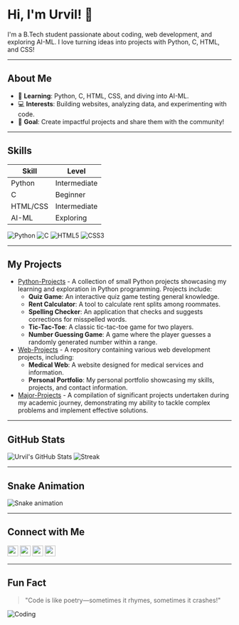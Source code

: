 # Hi, I'm Urvil! 👋

I'm a B.Tech student passionate about coding, web development, and exploring AI-ML. I love turning ideas into projects with Python, C, HTML, and CSS!

---

## About Me
- 🌱 **Learning**: Python, C, HTML, CSS, and diving into AI-ML.
- 💻 **Interests**: Building websites, analyzing data, and experimenting with code.
- 🎯 **Goal**: Create impactful projects and share them with the community!

---

## Skills
| Skill        | Level         |
|--------------|---------------|
| Python       | Intermediate  |
| C            | Beginner      |
| HTML/CSS     | Intermediate  |
| AI-ML        | Exploring     |

![Python](https://img.shields.io/badge/-Python-3776AB?style=flat&logo=python) 
![C](https://img.shields.io/badge/-C-A8B9CC?style=flat&logo=c) 
![HTML5](https://img.shields.io/badge/-HTML5-E34F26?style=flat&logo=html5) 
![CSS3](https://img.shields.io/badge/-CSS3-1572B6?style=flat&logo=css3)

---

## My Projects
- [Python-Projects](https://github.com/uvpatel/Python-Projects) - A collection of small Python projects showcasing my learning and exploration in Python programming. Projects include:
  - **Quiz Game**: An interactive quiz game testing general knowledge.
  - **Rent Calculator**: A tool to calculate rent splits among roommates.
  - **Spelling Checker**: An application that checks and suggests corrections for misspelled words.
  - **Tic-Tac-Toe**: A classic tic-tac-toe game for two players.
  - **Number Guessing Game**: A game where the player guesses a randomly generated number within a range.
- [Web-Projects](https://github.com/uvpatel/Web-Projects) - A repository containing various web development projects, including:
  - **Medical Web**: A website designed for medical services and information.
  - **Personal Portfolio**: My personal portfolio showcasing my skills, projects, and contact information.
- [Major-Projects](https://github.com/uvpatel/Major-Projects) - A compilation of significant projects undertaken during my academic journey, demonstrating my ability to tackle complex problems and implement effective solutions.

---

## GitHub Stats
![Urvil's GitHub Stats](https://github-readme-stats.vercel.app/api?username=uvpatel&show_icons=true&theme=dracula)
![Streak](https://github-readme-streak-stats.herokuapp.com/?user=uvpatel&theme=dracula)

---

## Snake Animation
![Snake animation](https://github.com/eagrundy/eagrundy/blob/output/github-contribution-grid-snake.svg)

---

## Connect with Me
[<img src="https://img.icons8.com/color/48/000000/github.png" width="24"/>](https://github.com/uvpatel)
[<img src="https://img.icons8.com/color/48/000000/linkedin.png" width="24"/>](https://www.linkedin.com/in/urvil-patel-6995a0320)
[<img src="https://img.icons8.com/color/48/000000/instagram-new.png" width="24"/>](https://www.instagram.com/patelurvilv/)
[<img src="https://img.icons8.com/color/48/000000/gmail.png" width="24"/>](mailto:uvpatel7271@gmail.com)

---

## Fun Fact
> "Code is like poetry—sometimes it rhymes, sometimes it crashes!"

![Coding](https://media.giphy.com/media/LmNwrBhejkK9EFP504/giphy.gif)
